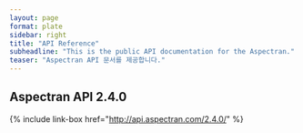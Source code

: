 ```yaml
---
layout: page
format: plate
sidebar: right
title: "API Reference"
subheadline: "This is the public API documentation for the Aspectran."
teaser: "Aspectran API 문서를 제공합니다."
---
```


## Aspectran API 2.4.0

{% include link-box href="http://api.aspectran.com/2.4.0/" %}

